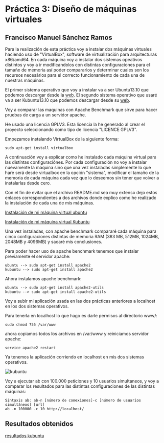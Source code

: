 # Práctica 3: Diseño de máquinas virtuales

## Francisco Manuel Sánchez Ramos

Para la realización de esta práctica voy a instalar dos máquinas virtuales haciendo uso de "VirtualBox", software de virtualización para arquitecturas x86/amd64. En cada máquina voy a instalar dos sistemas opeativos distintos y voy a ir modificandolos con distintas configuraciones para el tamaño de memoria así poder compararlos y determinar cuales son los recursos necesários para el correcto funcionamiento de cada una de nuestras máquinas.

El primer sistema operativo que voy a instalar va a ser Ubuntu13.10 que podemos descargar desde la [web](http://www.ubuntu.com/download/desktop). El segundo sistema operativo que usaré va a ser Kubuntu13.10 que podemos descargar desde su [web](http://www.kubuntu.org/getkubuntu).

Voy a comparar las maquinas con Apache Benchmark que sirve para hacer pruebas de carga a un servidor apache.

He usado una licencia GPLV3. Esta licencia la he generado al crear el proyecto seleccionando como tipo de licencia "LICENCE GPLV3".

Empezamos instalando VirtualBox de la siguiente forma:

    sudo apt-get install virtualbox

A continuación voy a explicar como he instalado cada máquina virtual para las distíntas configuraciónes. Por cada configuración no voy a instalar nuevamente la máquina sino que una vez instaladas simplemente lo que haŕe será desde virtualbox en la opción "sistema", modificar el tamaño de la memoria de cada máquina cada vez que lo deseemos sin tener que volver a instalarlas desde cero.

Con el fin de evitar que el archivo README.md sea muy extenso dejo estos enlaces correspondientes a dos archivos donde explico como he realizado la instalación de cada una de mis máquinas.

[Instalación de mi máquina virtual ubuntu](https://github.com/franciscomanuel/Practica3/blob/master/CreacionMaquinaVirtualUbuntu.md)

[Instalación de mi máquina virtual Kubuntu](https://github.com/franciscomanuel/Practica3/blob/master/CreacionMaquinaVirtualKubuntu.md)

Una vez instaladas, con apache benchmark compararé cada máquina para cinco configuraciones distintas de memoria RAM (383 MB, 512MB, 1024MB, 2048MB y 4096MB) y sacaré mis conclusiones. 

Para poder hacer uso de apache benchmark tenemos que instalar previamente el servidor apache:

    ubuntu --> sudo apt-get install apache2
    kubuntu --> sudo apt-get install apache2
    
Ahora instalamos apache benchmark:

    ubuntu --> sudo apt-get install apache2-utils
    kubuntu --> sudo apt-get install apache2-utils
    
Voy a subir mi aplicación usada en las dos prácticas anteriores a localhost en los dos sistemas operativos.
    
Para tenerla en localhost lo que hago es darle permisos al directorio www/:

    sudo chmod 755 /var/www
    
ahora copiamos todos los archivos en /var/www y reiniciamos servidor apache:

    service apache2 restart
    
Ya tenemos la aplicación corriendo en localhost en mis dos sistemas operativos.

![kubuntu](https://dl.dropbox.com/s/tsuw1wiaxr17yys/localhostk.png)

Voy a ejecutar ab con 100.000 peticiones y 10 usuarios simultaneos, y voy a comparar los resultados para las distintas configuraciones de las distintas máquinas:

    Sintaxis ab: ab-n [número de conexiones]-c [número de usuarios simultáneos] [url]
    ab -n 100000 -c 10 http://localhost/
    
## Resultados obtenidos

[resultados kubuntu](https://github.com/franciscomanuel/Practica3/blob/master/ResultadosKubuntu.md)

    



    

    









